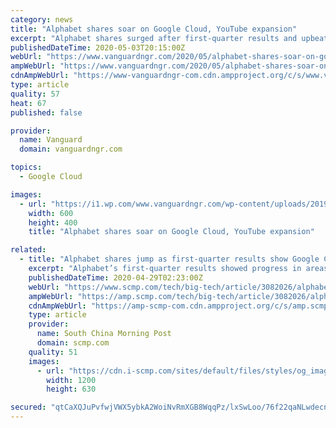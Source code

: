 ```yaml
---
category: news
title: "Alphabet shares soar on Google Cloud, YouTube expansion"
excerpt: "Alphabet shares surged after first-quarter results and upbeat executive comments showed the company’s cloud and YouTube businesses"
publishedDateTime: 2020-05-03T20:15:00Z
webUrl: "https://www.vanguardngr.com/2020/05/alphabet-shares-soar-on-google-cloud-youtube-expansion/"
ampWebUrl: "https://www.vanguardngr.com/2020/05/alphabet-shares-soar-on-google-cloud-youtube-expansion/amp/"
cdnAmpWebUrl: "https://www-vanguardngr-com.cdn.ampproject.org/c/s/www.vanguardngr.com/2020/05/alphabet-shares-soar-on-google-cloud-youtube-expansion/amp/"
type: article
quality: 57
heat: 67
published: false

provider:
  name: Vanguard
  domain: vanguardngr.com

topics:
  - Google Cloud

images:
  - url: "https://i1.wp.com/www.vanguardngr.com/wp-content/uploads/2019/12/Sundar-Pichai.jpg?fit=600%2C400&ssl=1"
    width: 600
    height: 400
    title: "Alphabet shares soar on Google Cloud, YouTube expansion"

related:
  - title: "Alphabet shares jump as first-quarter results show Google Cloud, YouTube expansion"
    excerpt: "Alphabet’s first-quarter results showed progress in areas such as Google Cloud and YouTube, even as Google’s main ad business suffered from coronavirus-fuelled spending cuts in March."
    publishedDateTime: 2020-04-29T02:23:00Z
    webUrl: "https://www.scmp.com/tech/big-tech/article/3082026/alphabet-shares-jump-first-quarter-results-show-google-cloud-youtube"
    ampWebUrl: "https://amp.scmp.com/tech/big-tech/article/3082026/alphabet-shares-jump-first-quarter-results-show-google-cloud-youtube"
    cdnAmpWebUrl: "https://amp-scmp-com.cdn.ampproject.org/c/s/amp.scmp.com/tech/big-tech/article/3082026/alphabet-shares-jump-first-quarter-results-show-google-cloud-youtube"
    type: article
    provider:
      name: South China Morning Post
      domain: scmp.com
    quality: 51
    images:
      - url: "https://cdn.i-scmp.com/sites/default/files/styles/og_image_scmp_generic/public/d8/images/methode/2020/04/29/a47f9c20-89bd-11ea-8a72-3b4a65ec119d_image_hires_100759.jpg?itok=YOFurom1&v=1588126086"
        width: 1200
        height: 630

secured: "qtCaXQJuPvfwjVWX5ybkA2WoiNvRmXGB8WqqPz/lxSwLoo/76f22qaNLwdecnnu01Oo+AssTpbhM72jq5LRUZZMP2y/673bpEP30sDlp5KVam6JJ0Yuch2+CQHbZRIBwCbPZwTEqCil8iiX4sYfuJbO0zkDx7aG0niuFXTz7Poe/6sZxvxwVgf0ArTQJfAreSuvXJa0nh1zjGOd3d2oUsYd5EWQ+ALAajTbW5iKE7ttdcSh3KS/LeZ4SsH7Zk7cLPzNgTDDxYX01njXlqw+ibESA4YLAm8XQ05Ke5kn77cbIMTvBiuUnGYGhie40EZuv;0vTsL/mVAD42Wr48mhykQg=="
---
```


